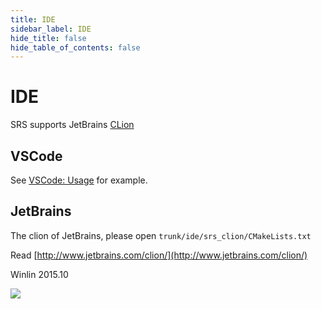 ```yaml
---
title: IDE
sidebar_label: IDE
hide_title: false
hide_table_of_contents: false
---
```


# IDE

SRS supports JetBrains [CLion](http://www.jetbrains.com/clion/)

## VSCode

See [VSCode: Usage](https://github.com/ossrs/srs/blob/develop/.vscode/README.md) for example.

## JetBrains

The clion of JetBrains, please open `trunk/ide/srs_clion/CMakeLists.txt`

Read [http://www.jetbrains.com/clion/](http://www.jetbrains.com/clion/)

Winlin 2015.10

![](https://ossrs.io/gif/v1/sls.gif?site=ossrs.io&path=/lts/doc/en/v7/ide)


